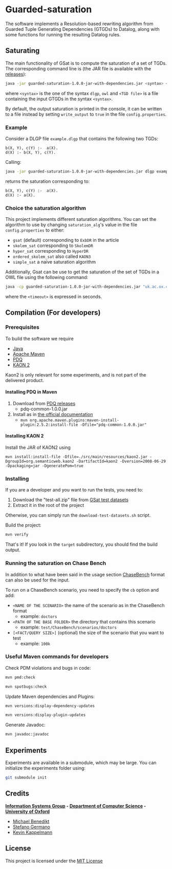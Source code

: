 # Guarded-saturation

The software implements a Resolution-based rewriting algorithm from Guarded Tuple Generating Dependencies (GTGDs) to Datalog, along with some functions
for running the resulting Datalog rules.

<!-- Description: A description of your project follows. A good description is clear, short, and to the point. Describe the importance of your project, and what it does. -->

## Saturating 

The main functionality of GSat is to compute the saturation of a set of TGDs. The corresponding command line is (the JAR file is available with the [releases](https://github.com/KRR-Oxford/Guarded-saturation/releases)):
```bash
java -jar guarded-saturation-1.0.0-jar-with-dependencies.jar <syntax> <TGD file>
```
where `<syntax>` is the one of the syntax `dlgp`, `owl` and `<TGD file>` is a file containing the input GTGDs in the syntax `<syntax>`.

By default, the output saturation is printed in the console, it can be written to a file instead by setting `write_output` to `true` in the file `config.properties`.

### Example

Consider a DLGP file `example.dlgp` that contains the following two TGDs:
```
b(X, Y), c(Y) :-  a(X).
d(X) :- b(X, Y), c(Y).
```

Calling:
```bash
java -jar guarded-saturation-1.0.0-jar-with-dependencies.jar dlgp example.dlgp
```
returns the saturation corresponding to:
```
b(X, Y), c(Y) :-  a(X).
d(X) :- a(X).
```

### Choice the saturation algorithm

This project implements different saturation algorithms. You can set the algorithm to use by changing `saturation_alg`'s value in the file `config.properties` to either:

- `gsat` (default) corresponding to `ExbDR` in the article
- `skolem_sat` corresponding to `SkolemDR` 
- `hyper_sat` corresponding to `HyperDR`
- `ordered_skolem_sat` also called `KAON3`
- `simple_sat` a naive saturation algorithm

Additionally, Gsat can be use to get the saturation of the set of TGDs in a OWL file using the following command:
```bash
java -cp guarded-saturation-1.0.0-jar-with-dependencies.jar "uk.ac.ox.cs.gsat.ExecutorOWL" <OWL file> <timeout>
```
where the `<timeout>` is expressed in seconds.

## Compilation (For developers)

### Prerequisites

To build the software we require

- [Java](https://www.oracle.com/java)
- [Apache Maven](http://maven.apache.org)
- [PDQ](https://github.com/ProofDrivenQuerying/pdq)
- [KAON 2](http://kaon2.semanticweb.org)

Kaon2 is only relevant for some experiments, and is not part of the delivered product.

#### Installing PDQ in Maven

1. Download from [PDQ releases](https://github.com/ProofDrivenQuerying/pdq/releases)
   - pdq-common-1.0.0.jar
2. Install as in [the official documentation](https://maven.apache.org/guides/mini/guide-3rd-party-jars-local.html)
   - `mvn org.apache.maven.plugins:maven-install-plugin:2.5.2:install-file -Dfile="pdq-common-1.0.0.jar"`

#### Installing KAON 2

Install the JAR of KAON2 using 
```
mvn install:install-file -Dfile=./src/main/resources/kaon2.jar -DgroupId=org.semanticweb.kaon2 -DartifactId=kaon2 -Dversion=2008-06-29 -Dpackaging=jar -DgeneratePom=true
```

### Installing

If you are a developer and you want to run the tests, you need to:

1. Download the "test-all.zip" file from [GSat test datasets](https://github.com/stefanogermano/Guarded-saturation/releases/tag/test-data)
2. Extract it in the root of the project

Otherwise, you can simply run the `download-test-datasets.sh` script.

Build the project:

```sh
mvn verify
```

That's it! If you look in the `target` subdirectory, you should find the build output.

### Running the saturation on Chase Bench

In addition to what have been said in the usage section [ChaseBench](https://dbunibas.github.io/chasebench) format can also be used for the input.

To run on a ChaseBench scenario, you need to specify the `cb` option and add:

- `<NAME OF THE SCENARIO>` the name of the scenario as in the ChaseBench format
  - example: `doctors`
- `<PATH OF THE BASE FOLDER>` the directory that contains this scenario
  - example: `test/ChaseBench/scenarios/doctors`
- `[<FACT/QUERY SIZE>]` (optional) the size of the scenario that you want to test
  - example: `100k`

### Useful Maven commands for developers

Check PDM violations and bugs in code:

```sh
mvn pmd:check

mvn spotbugs:check
```

Update Maven dependencies and Plugins:

```sh
mvn versions:display-dependency-updates

mvn versions:display-plugin-updates
```

Generate Javadoc:

```sh
mvn javadoc:javadoc
```

<!-- Contributing: Larger projects often have sections on contributing to their project, in which contribution instructions are outlined. Sometimes, this is a separate file. If you have specific contribution preferences, explain them so that other developers know how to best contribute to your work. To learn more about how to help others contribute, check out the guide for setting guidelines for repository contributors. -->

## Experiments

Experiments are available in a submodule, which may be large. You can initialize the experiments folder using:
```sh
git submodule init
```

## Credits

**[Information Systems Group](https://www.cs.ox.ac.uk/isg) - [Department of Computer Science](http://www.cs.ox.ac.uk) - [University of Oxford](www.ox.ac.uk)**

- [Michael Benedikt](http://www.cs.ox.ac.uk/people/michael.benedikt/home.html)
- [Stefano Germano](https://www.cs.ox.ac.uk/people/stefano.germano)
- [Kevin Kappelmann](https://www21.in.tum.de/team/kappelmk)

## License

This project is licensed under the [MIT License](LICENSE)
